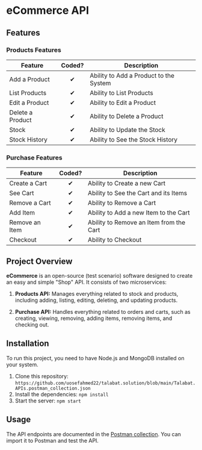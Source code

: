# eCommerce API


## Features

### Products Features

| Feature         | Coded? | Description                                   |
|-----------------|:------:|-----------------------------------------------|
| Add a Product   | &#10004; | Ability to Add a Product to the System        |
| List Products   | &#10004; | Ability to List Products                      |
| Edit a Product   | &#10004; | Ability to Edit a Product                    |
| Delete a Product | &#10004; | Ability to Delete a Product                  |
| Stock           | &#10004; | Ability to Update the Stock                   |
| Stock History   | &#10004; | Ability to See the Stock History              |

### Purchase Features

| Feature         | Coded? | Description                                   |
|-----------------|:------:|-----------------------------------------------|
| Create a Cart   | &#10004; | Ability to Create a new Cart                  |
| See Cart        | &#10004; | Ability to See the Cart and its Items         |
| Remove a Cart   | &#10004; | Ability to Remove a Cart                      |
| Add Item        | &#10004; | Ability to Add a new Item to the Cart         |
| Remove an Item  | &#10004; | Ability to Remove an Item from the Cart       |
| Checkout        | &#10004; | Ability to Checkout                           |

## Project Overview

**eCommerce** is an open-source (test scenario) software designed to create an easy and simple "Shop" API. It consists of two microservices:

1. **Products API:** Manages everything related to stock and products, including adding, listing, editing, deleting, and updating products.

2. **Purchase API:** Handles everything related to orders and carts, such as creating, viewing, removing, adding items, removing items, and checking out.

## Installation

To run this project, you need to have Node.js and MongoDB installed on your system.

1. Clone this repository: `https://github.com/uosefahmed22/talabat.solution/blob/main/Talabat.APIs.postman_collection.json`
2. Install the dependencies: `npm install`
3. Start the server: `npm start`

## Usage

The API endpoints are documented in the [Postman collection](https://github.com/uosefahmed22/talabat.solution/blob/main/Talabat.APIs.postman_collection.json). You can import it to Postman and test the API.
